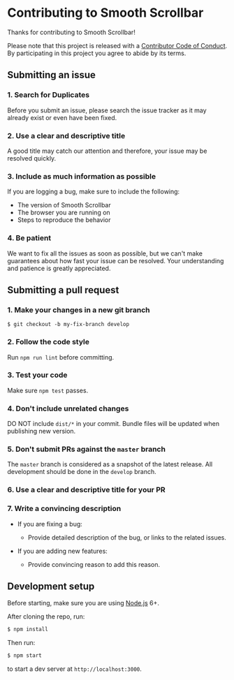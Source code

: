 # Contributing to Smooth Scrollbar

Thanks for contributing to Smooth Scrollbar!

Please note that this project is released with a [Contributor Code of Conduct](CODE_OF_CONDUCT.md). By participating in this project you agree to abide by its terms.

## Submitting an issue

### 1. Search for Duplicates

Before you submit an issue, please search the issue tracker as it may already exist or even have been fixed.

### 2. Use a clear and descriptive title

A good title may catch our attention and therefore, your issue may be resolved quickly.

### 3. Include as much information as possible

If you are logging a bug, make sure to include the following:

- The version of Smooth Scrollbar
- The browser you are running on
- Steps to reproduce the behavior

### 4. Be patient

We want to fix all the issues as soon as possible, but we can't make guarantees about how fast your issue can be resolved. Your understanding and patience is greatly appreciated.

## Submitting a pull request

### 1. Make your changes in a new git branch

```
$ git checkout -b my-fix-branch develop
```

### 2. Follow the code style

Run `npm run lint` before committing.

### 3. Test your code

Make sure `npm test` passes.

### 4. Don't include unrelated changes

DO NOT include `dist/*` in your commit. Bundle files will be updated when publishing new version.

### 5. Don't submit PRs against the `master` branch

The `master` branch is considered as a snapshot of the latest release. All development should be done in the `develop` branch.

### 6. Use a clear and descriptive title for your PR

### 7. Write a convincing description

- If you are fixing a bug:

    - Provide detailed description of the bug, or links to the related issues.

- If you are adding new features:

    - Provide convincing reason to add this reason.


## Development setup

Before starting, make sure you are using [Node.js](http://nodejs.org/) 6+.

After cloning the repo, run:

```bash
$ npm install
```

Then run:

```bash
$ npm start
```

to start a dev server at `http://localhost:3000`.
